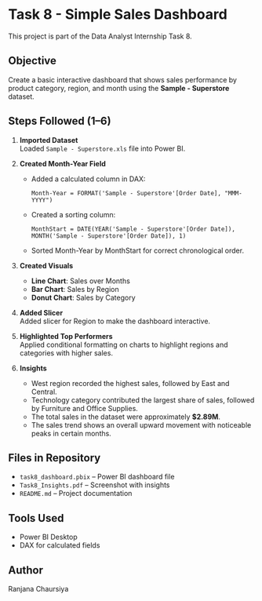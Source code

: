 # Task 8 - Simple Sales Dashboard

This project is part of the Data Analyst Internship Task 8.

## Objective
Create a basic interactive dashboard that shows sales performance by product category, region, and month using the **Sample - Superstore** dataset.

## Steps Followed (1–6)
1. **Imported Dataset**  
   Loaded `Sample - Superstore.xls` file into Power BI.

2. **Created Month-Year Field**  
   - Added a calculated column in DAX:
     ```DAX
     Month-Year = FORMAT('Sample - Superstore'[Order Date], "MMM-YYYY")
     ```
   - Created a sorting column:
     ```DAX
     MonthStart = DATE(YEAR('Sample - Superstore'[Order Date]), MONTH('Sample - Superstore'[Order Date]), 1)
     ```
   - Sorted Month-Year by MonthStart for correct chronological order.

3. **Created Visuals**  
   - **Line Chart**: Sales over Months  
   - **Bar Chart**: Sales by Region  
   - **Donut Chart**: Sales by Category  

4. **Added Slicer**  
   Added slicer for Region to make the dashboard interactive.

5. **Highlighted Top Performers**  
   Applied conditional formatting on charts to highlight regions and categories with higher sales.

6. **Insights**  
   - West region recorded the highest sales, followed by East and Central.  
   - Technology category contributed the largest share of sales, followed by Furniture and Office Supplies.  
   - The total sales in the dataset were approximately **$2.89M**.  
   - The sales trend shows an overall upward movement with noticeable peaks in certain months.

## Files in Repository
- `task8_dashboard.pbix` – Power BI dashboard file  
- `Task8_Insights.pdf` – Screenshot with insights  
- `README.md` – Project documentation  

## Tools Used
- Power BI Desktop
- DAX for calculated fields

## Author
Ranjana Chaursiya
